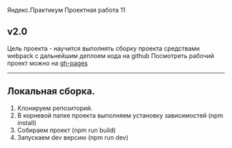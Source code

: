 Яндекс.Практикум Проектная работа 11  

v2.0
---

Цель проекта - научится выполнять сборку проекта средствами webpack с дальнейшим деплоем кода на github
Посмотреть рабочий проект можно на [gh-pages](https://ginger-raccoon.github.io/Mesto-with-webpack/)

---

## Локальная сборка.

1. Клонируем репозиторий.
2. В корневой папке проекта выполняем установку зависимостей (npm install)
3. Собираем проект (npm run build)
4. Запускаем dev версию (npm run dev)
